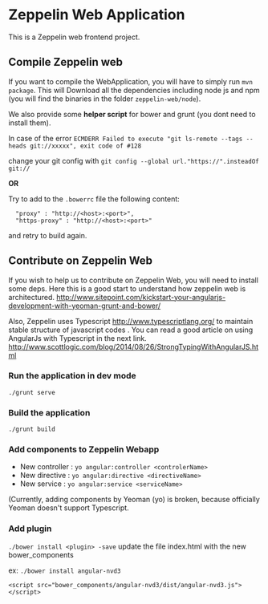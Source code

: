 # Zeppelin Web Application
This is a Zeppelin web frontend project.


## Compile Zeppelin web
If you want to compile the WebApplication, you will have to simply run `mvn package`.
This will Download all the dependencies including node js and npm 
(you will find the binaries in the folder `zeppelin-web/node`).

We also provide some **helper script** for bower and grunt 
(you dont need to install them).

In case of the error 
`ECMDERR Failed to execute "git ls-remote --tags --heads git://xxxxx", exit code of #128`

change your git config with `git config --global url."https://".insteadOf git://`

**OR**

Try to add to the `.bowerrc` file the following content:
```
  "proxy" : "http://<host>:<port>",
  "https-proxy" : "http://<host>:<port>"
```

and retry to build again.

## Contribute on Zeppelin Web
If you wish to help us to contribute on Zeppelin Web, you will need to install some deps.
Here this is a good start to understand how zeppelin web is architectured.
http://www.sitepoint.com/kickstart-your-angularjs-development-with-yeoman-grunt-and-bower/

Also, Zeppelin uses Typescript http://www.typescriptlang.org/ to maintain 
stable structure of javascript codes . 
You can read a good article on using AngularJs with Typescript in the next link. 
http://www.scottlogic.com/blog/2014/08/26/StrongTypingWithAngularJS.html
 
### Run the application in dev mode
``./grunt serve``

### Build the application
`./grunt build`

### Add components to Zeppelin Webapp
 * New controller : `yo angular:controller <controlerName>`
 * New directive : `yo angular:directive <directiveName>`
 * New service : `yo angular:service <serviceName>`
 
(Currently, adding components by Yeoman (yo) is broken, 
because officially Yeoman doesn't support Typescript. 

 ### Add plugin
 
 `./bower install <plugin> -save`
 update the file index.html with the new bower_components 
 
 ex: `./bower install angular-nvd3` 
 ```
 <script src="bower_components/angular-nvd3/dist/angular-nvd3.js"></script>
 ````




